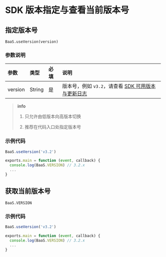 # SDK 版本指定与查看当前版本号

## 指定版本号

`BaaS.useVersion(version)`

### 参数说明

| 参数    | 类型   | 必填 | 说明  |
| :------ | :----- | :--- | :---- |
| version | String | 是   | 版本号，例如 `v3.2`，请查看 [SDK 可用版本与更新日志](/cloud-function/node-sdk/version/changelog.md) |

> **info**
> 1. 只允许由低版本向高版本切换
>
> 2. 推荐在代码入口处指定版本号

### 示例代码
```javascript
BaaS.useVersion('v3.2')

exports.main = function (event, callback) {
  console.log(BaaS.VERSION) // 3.2.x
  ...
}
```

## 获取当前版本号

`BaaS.VERSION`

### 示例代码
```javascript
BaaS.useVersion('v3.2')

exports.main = function (event, callback) {
  console.log(BaaS.VERSION) // 3.2.x
  ...
}
```
